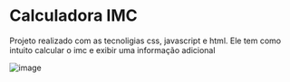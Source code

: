 # Calculadora IMC
Projeto realizado com as tecnoligias css, javascript e html. Ele tem como intuito calcular o imc e exibir uma informação adicional 

![image](https://user-images.githubusercontent.com/79537827/134004629-4f16eb87-40a1-4d4a-9459-c900dd9653f0.png)
